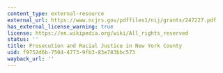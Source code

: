 ```yaml
---
content_type: external-resource
external_url: https://www.ncjrs.gov/pdffiles1/nij/grants/247227.pdf
has_external_license_warning: true
license: https://en.wikipedia.org/wiki/All_rights_reserved
status: ''
title: Prosecution and Racial Justice in New York County
uid: f9752d6b-7504-4773-9fb3-83e783bbc573
wayback_url: ''
---
```

